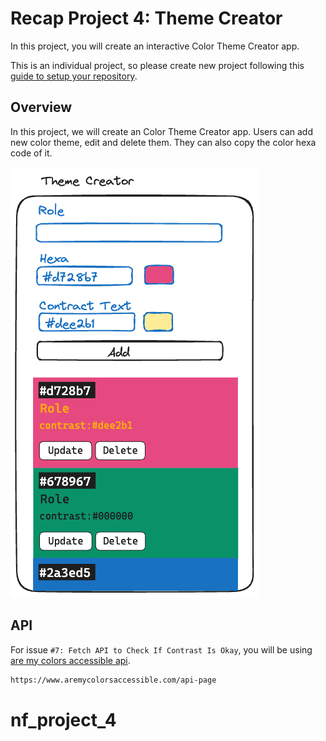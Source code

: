 # Recap Project 4: Theme Creator

In this project, you will create an interactive Color Theme Creator app.

This is an individual project, so please create new project following this [guide to setup your repository](./docs/github-respository-template.md).

## Overview

In this project, we will create an Color Theme Creator app.
Users can add new color theme, edit and delete them. They can also copy the color hexa code of it.

![wireframes](./docs/wireframes.excalidraw.png)

## API

For issue `#7: Fetch API to Check If Contrast Is Okay`, you will be using [are my colors accessible api](https://www.aremycolorsaccessible.com/api-page).

```bash
https://www.aremycolorsaccessible.com/api-page
```
# nf_project_4
